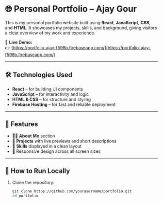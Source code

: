 # 🌐 Personal Portfolio – Ajay Gour

This is my personal portfolio website built using **React**, **JavaScript**, **CSS**, and **HTML**. It showcases my projects, skills, and background, giving visitors a clear overview of my work and experience.

🔗 **Live Demo:**  
👉 [https://portfolio-ajay-f598b.firebaseapp.com/](https://portfolio-ajay-f598b.firebaseapp.com/)

---

## 🛠️ Technologies Used

- **React** – for building UI components
- **JavaScript** – for interactivity and logic
- **HTML & CSS** – for structure and styling
- **Firebase Hosting** – for fast and reliable deployment

---

## 📁 Features

- 👨‍💻 **About Me** section
- 📂 **Projects** with live previews and short descriptions
- 🧠 **Skills** displayed in a clean layout
- 🔄 Responsive design across all screen sizes

---

## 🚀 How to Run Locally

1. Clone the repository:
   ```bash
   git clone https://github.com/yourusername/portfolio.git
   cd portfolio
